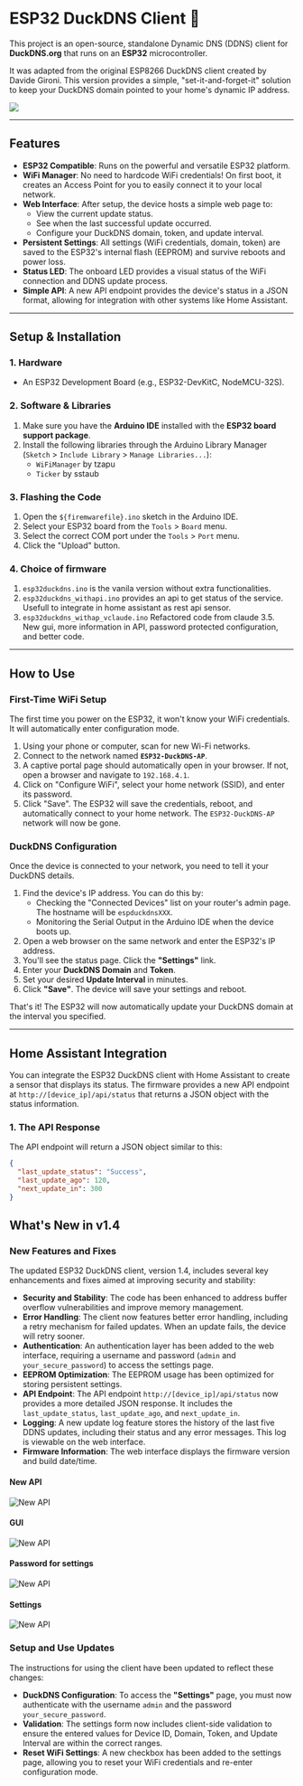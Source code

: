 # ESP32 DuckDNS Client 🦆

This project is an open-source, standalone Dynamic DNS (DDNS) client for **DuckDNS.org** that runs on an **ESP32** microcontroller.

It was adapted from the original ESP8266 DuckDNS client created by Davide Gironi. This version provides a simple, "set-it-and-forget-it" solution to keep your DuckDNS domain pointed to your home's dynamic IP address.

![](images/webclient.png)

---

## Features

* **ESP32 Compatible**: Runs on the powerful and versatile ESP32 platform.
* **WiFi Manager**: No need to hardcode WiFi credentials! On first boot, it creates an Access Point for you to easily connect it to your local network.
* **Web Interface**: After setup, the device hosts a simple web page to:
    * View the current update status.
    * See when the last successful update occurred.
    * Configure your DuckDNS domain, token, and update interval.
* **Persistent Settings**: All settings (WiFi credentials, domain, token) are saved to the ESP32's internal flash (EEPROM) and survive reboots and power loss.
* **Status LED**: The onboard LED provides a visual status of the WiFi connection and DDNS update process.
* **Simple API**: A new API endpoint provides the device's status in a JSON format, allowing for integration with other systems like Home Assistant.

---

## Setup & Installation

### 1. Hardware

* An ESP32 Development Board (e.g., ESP32-DevKitC, NodeMCU-32S).

### 2. Software & Libraries

1.  Make sure you have the **Arduino IDE** installed with the **ESP32 board support package**.
2.  Install the following libraries through the Arduino Library Manager (`Sketch` > `Include Library` > `Manage Libraries...`):
    * `WiFiManager` by tzapu
    * `Ticker` by sstaub

### 3. Flashing the Code

1.  Open the `${firemwarefile}.ino` sketch in the Arduino IDE.
2.  Select your ESP32 board from the `Tools` > `Board` menu.
3.  Select the correct COM port under the `Tools` > `Port` menu.
4.  Click the "Upload" button.

### 4. Choice of firmware

1. `esp32duckdns.ino` is the vanila version without extra functionalities.  
2. `esp32duckdns_withapi.ino` provides an api to get status of the service. Usefull to integrate in home assistant as rest api sensor.  
3. `esp32duckdns_withap_vclaude.ino` Refactored code from claude 3.5. New gui, more information in API, password protected configuration, and better code. 

---

## How to Use

### First-Time WiFi Setup

The first time you power on the ESP32, it won't know your WiFi credentials. It will automatically enter configuration mode.

1.  Using your phone or computer, scan for new Wi-Fi networks.
2.  Connect to the network named **`ESP32-DuckDNS-AP`**.
3.  A captive portal page should automatically open in your browser. If not, open a browser and navigate to `192.168.4.1`.
4.  Click on "Configure WiFi", select your home network (SSID), and enter its password.
5.  Click "Save". The ESP32 will save the credentials, reboot, and automatically connect to your home network. The `ESP32-DuckDNS-AP` network will now be gone.

### DuckDNS Configuration

Once the device is connected to your network, you need to tell it your DuckDNS details.

1.  Find the device's IP address. You can do this by:
    * Checking the "Connected Devices" list on your router's admin page. The hostname will be `espduckdnsXXX`.
    * Monitoring the Serial Output in the Arduino IDE when the device boots up.
2.  Open a web browser on the same network and enter the ESP32's IP address.
3.  You'll see the status page. Click the **"Settings"** link.
4.  Enter your **DuckDNS Domain** and **Token**.
5.  Set your desired **Update Interval** in minutes.
6.  Click **"Save"**. The device will save your settings and reboot.

That's it! The ESP32 will now automatically update your DuckDNS domain at the interval you specified.

---

## Home Assistant Integration

You can integrate the ESP32 DuckDNS client with Home Assistant to create a sensor that displays its status. The firmware provides a new API endpoint at `http://[device_ip]/api/status` that returns a JSON object with the status information.

### 1. The API Response

The API endpoint will return a JSON object similar to this:

```json
{
  "last_update_status": "Success",
  "last_update_ago": 120,
  "next_update_in": 300
}
```

## What's New in v1.4 

### New Features and Fixes

The updated ESP32 DuckDNS client, version 1.4, includes several key enhancements and fixes aimed at improving security and stability:

* **Security and Stability**: The code has been enhanced to address buffer overflow vulnerabilities and improve memory management.
* **Error Handling**: The client now features better error handling, including a retry mechanism for failed updates. When an update fails, the device will retry sooner.
* **Authentication**: An authentication layer has been added to the web interface, requiring a username and password (`admin` and `your_secure_password`) to access the settings page.
* **EEPROM Optimization**: The EEPROM usage has been optimized for storing persistent settings.
* **API Endpoint**: The API endpoint `http://[device_ip]/api/status` now provides a more detailed JSON response. It includes the `last_update_status`, `last_update_ago`, and `next_update_in`.
* **Logging**: A new update log feature stores the history of the last five DDNS updates, including their status and any error messages. This log is viewable on the web interface.
* **Firmware Information**: The web interface displays the firmware version and build date/time.


#### New API
![New API](images/webclient_1.png)

#### GUI
![New API](images/webclient_2.png)

#### Password for settings
![New API](images/webclient_3.png)

#### Settings
![New API](images/webclient_4.png)



### Setup and Use Updates

The instructions for using the client have been updated to reflect these changes:

* **DuckDNS Configuration**: To access the **"Settings"** page, you must now authenticate with the username `admin` and the password `your_secure_password`.
* **Validation**: The settings form now includes client-side validation to ensure the entered values for Device ID, Domain, Token, and Update Interval are within the correct ranges.
* **Reset WiFi Settings**: A new checkbox has been added to the settings page, allowing you to reset your WiFi credentials and re-enter configuration mode.